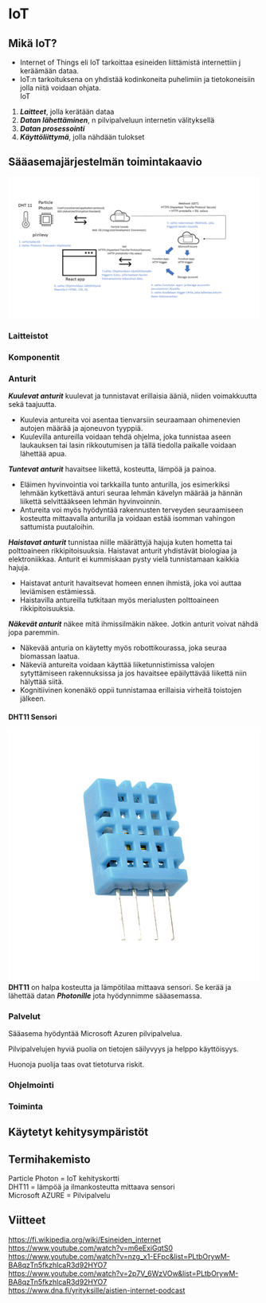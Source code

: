 # IoT  

## Mikä IoT?  
* Internet of Things eli IoT tarkoittaa esineiden liittämistä internettiin j keräämään dataa.  
* IoT:n tarkoituksena on yhdistää kodinkoneita puhelimiin ja tietokoneisiin jolla niitä voidaan ohjata.  
IoT
1. ***Laitteet***, jolla kerätään dataa
2. ***Datan lähettäminen***, n pilvipalveluun internetin välityksellä
3. ***Datan prosessointi***
4. ***Käyttöliittymä***, jolla nähdään tulokset


## Sääasemajärjestelmän toimintakaavio  
![joo](saaasema.jpg)
### Laitteistot  
### Komponentit  
### **Anturit**
***Kuulevat anturit*** kuulevat ja tunnistavat erillaisia ääniä, niiden voimakkuutta sekä taajuutta.  
* Kuulevia antureita voi asentaa tienvarsiin seuraamaan ohimenevien autojen määrää ja ajoneuvon tyyppiä.
* Kuulevilla antureilla voidaan tehdä ohjelma, joka tunnistaa aseen laukauksen tai lasin rikkoutumisen ja tällä tiedolla paikalle voidaan lähettää apua.

***Tuntevat anturit*** havaitsee liikettä, kosteutta, lämpöä ja painoa.  
* Eläimen hyvinvointia voi tarkkailla tunto anturilla, jos esimerkiksi lehmään kytkettävä anturi seuraa lehmän kävelyn määrää ja hännän liikettä selvittääkseen lehmän hyvinvoinnin.  
* Antureita voi myös hyödyntää rakennusten terveyden seuraamiseen kosteutta mittaavalla anturilla ja voidaan estää isomman vahingon sattumista puutaloihin.

***Haistavat anturit*** tunnistaa niille määrättyjä hajuja kuten hometta tai polttoaineen rikkipitoisuuksia. Haistavat anturit yhdistävät biologiaa ja elektroniikkaa. Anturit ei kummiskaan pysty vielä tunnistamaan kaikkia hajuja.
* Haistavat anturit havaitsevat homeen ennen ihmistä, joka voi auttaa leviämisen estämiessä.  
* Haistavilla antureilla tutkitaan myös merialusten polttoaineen rikkipitoisuuksia.

***Näkevät anturit*** näkee mitä ihmissilmäkin näkee. Jotkin anturit voivat nähdä jopa paremmin.
* Näkevää anturia on käytetty myös robottikourassa, joka seuraa biomassan laatua.  
* Näkeviä antureita voidaan käyttää liiketunnistimissa valojen sytyttämiseen rakennuksissa ja jos havaitsee epäilyttävää liikettä niin hälyttää siitä.
* Kognitiivinen konenäkö oppii tunnistamaa erillaisia virheitä toistojen jälkeen.

#### **DHT11 Sensori**
![jo](DHT11.png)  
**DHT11** on halpa kosteutta ja lämpötilaa mittaava sensori. Se kerää ja lähettää datan ***Photonille*** jota hyödynnimme sääasemassa.

### Palvelut  
Sääasema hyödyntää Microsoft Azuren pilvipalvelua.  

Pilvipalvelujen hyviä puolia on tietojen säilyvyys ja helppo käyttöisyys.  

Huonoja puolija taas ovat tietoturva riskit.  

### Ohjelmointi  
### Toiminta  
## Käytetyt kehitysympäristöt  
## Termihakemisto  
Particle Photon = IoT kehityskortti  
DHT11 = lämpöä ja ilmankosteutta mittaava sensori  
Microsoft AZURE = Pilvipalvelu  
## Viitteet  
https://fi.wikipedia.org/wiki/Esineiden_internet  
https://www.youtube.com/watch?v=m6eExiGqtS0  
https://www.youtube.com/watch?v=nzg_x1-EFpc&list=PLtbOrywM-BA8qzTn5fkzhlcaR3d92HYO7  
https://www.youtube.com/watch?v=2p7V_6WzVOw&list=PLtbOrywM-BA8qzTn5fkzhlcaR3d92HYO7  
https://www.dna.fi/yrityksille/aistien-internet-podcast